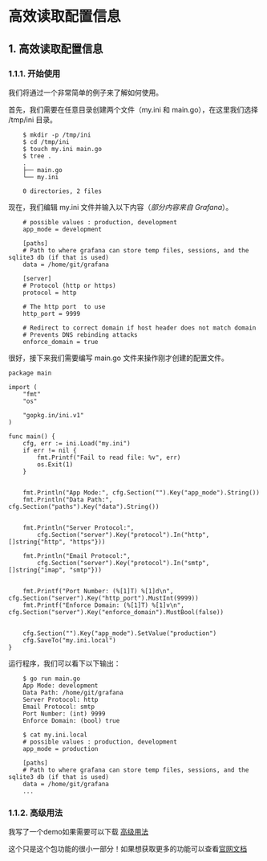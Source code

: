 # 高效读取配置信息

## 1. 高效读取配置信息 <a id="&#x9AD8;&#x6548;&#x8BFB;&#x53D6;&#x914D;&#x7F6E;&#x4FE1;&#x606F;"></a>

### 1.1.1. 开始使用 <a id="&#x5F00;&#x59CB;&#x4F7F;&#x7528;"></a>

我们将通过一个非常简单的例子来了解如何使用。

首先，我们需要在任意目录创建两个文件（my.ini 和 main.go），在这里我们选择 /tmp/ini 目录。

```text
    $ mkdir -p /tmp/ini
    $ cd /tmp/ini
    $ touch my.ini main.go
    $ tree .
    .
    ├── main.go
    └── my.ini

    0 directories, 2 files
```

现在，我们编辑 my.ini 文件并输入以下内容（_部分内容来自 Grafana_）。

```text
    # possible values : production, development
    app_mode = development

    [paths]
    # Path to where grafana can store temp files, sessions, and the sqlite3 db (if that is used)
    data = /home/git/grafana

    [server]
    # Protocol (http or https)
    protocol = http

    # The http port  to use
    http_port = 9999

    # Redirect to correct domain if host header does not match domain
    # Prevents DNS rebinding attacks
    enforce_domain = true
```

很好，接下来我们需要编写 main.go 文件来操作刚才创建的配置文件。

```text
package main

import (
    "fmt"
    "os"

    "gopkg.in/ini.v1"
)

func main() {
    cfg, err := ini.Load("my.ini")
    if err != nil {
        fmt.Printf("Fail to read file: %v", err)
        os.Exit(1)
    }

    
    fmt.Println("App Mode:", cfg.Section("").Key("app_mode").String())
    fmt.Println("Data Path:", cfg.Section("paths").Key("data").String())

    
    fmt.Println("Server Protocol:",
        cfg.Section("server").Key("protocol").In("http", []string{"http", "https"}))
    
    fmt.Println("Email Protocol:",
        cfg.Section("server").Key("protocol").In("smtp", []string{"imap", "smtp"}))

    
    fmt.Printf("Port Number: (%[1]T) %[1]d\n", cfg.Section("server").Key("http_port").MustInt(9999))
    fmt.Printf("Enforce Domain: (%[1]T) %[1]v\n", cfg.Section("server").Key("enforce_domain").MustBool(false))

    
    cfg.Section("").Key("app_mode").SetValue("production")
    cfg.SaveTo("my.ini.local")
}
```

运行程序，我们可以看下以下输出：

```text
    $ go run main.go
    App Mode: development
    Data Path: /home/git/grafana
    Server Protocol: http
    Email Protocol: smtp
    Port Number: (int) 9999
    Enforce Domain: (bool) true

    $ cat my.ini.local
    # possible values : production, development
    app_mode = production

    [paths]
    # Path to where grafana can store temp files, sessions, and the sqlite3 db (if that is used)
    data = /home/git/grafana
    ...
```

### 1.1.2. 高级用法 <a id="&#x9AD8;&#x7EA7;&#x7528;&#x6CD5;"></a>

我写了一个demo如果需要可以下载 [高级用法](https://github.com/lu569368/configini)

这个只是这个包功能的很小一部分！如果想获取更多的功能可以查看[官网文档](https://ini.unknwon.io/docs)

